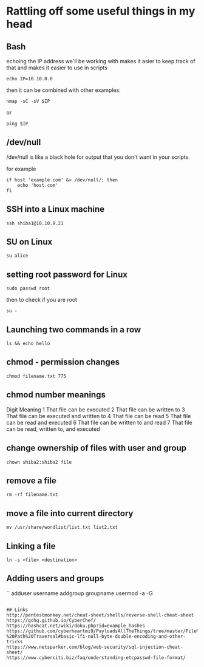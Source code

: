 # Rattling off some useful things in my head

## Bash

echoing the IP address we'll be working with makes it asier to keep track of that and makes it easier to use in scripts

```
echo IP=10.10.0.0
```
then it can be combined with other examples:

```
nmap -sC -sV $IP
```
or 
```
ping $IP
```

## /dev/null

/dev/null is like a black hole for output that you don't want in your scripts.

for example

```
if host 'example.com' &> /dev/null/; then 
	echo 'host.com'
fi	
```

## SSH into a Linux machine

```
ssh shiba1@10.10.9.21
```

## SU on Linux

```
su alice
```

## setting root password for Linux

```
sudo passwd root
```
then to check if you are root
```
su -
```

## Launching two commands in a row

```
ls && echo hello
```

## chmod - permission changes

```
chmod filename.txt 775
```
## chmod number meanings 

Digit	Meaning
1		That file can be executed
2		That file can be written to
3		That file can be executed and written to
4		That file can be read
5		That file can be read and executed
6		That file can be written to and read
7		That file can be read, written to, and executed

## change ownership of files with user and group

```
chown shiba2:shiba2 file
```

## remove a file

```
rm -rf filename.txt
```

## move a file into current directory

```
mv /usr/share/wordlist/list.txt list2.txt
```

## Linking a file

```
ln -s <file> <destination>
```



## Adding users and groups 
``
adduser username
addgroup groupname
usermod -a -G <groups seperated by commas> <user>
```

## Links
http://pentestmonkey.net/cheat-sheet/shells/reverse-shell-cheat-sheet
https://gchq.github.io/CyberChef/
https://hashcat.net/wiki/doku.php?id=example_hashes
https://github.com/cyberheartmi9/PayloadsAllTheThings/tree/master/File%20Inclusion%20-%20Path%20Traversal#basic-lfi-null-byte-double-encoding-and-other-tricks
https://www.netsparker.com/blog/web-security/sql-injection-cheat-sheet/
https://www.cyberciti.biz/faq/understanding-etcpasswd-file-format/
